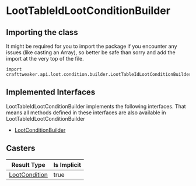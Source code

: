 # LootTableIdLootConditionBuilder

## Importing the class

It might be required for you to import the package if you encounter any issues (like casting an Array), so better be safe than sorry and add the import at the very top of the file.
```zenscript
import crafttweaker.api.loot.condition.builder.LootTableIdLootConditionBuilder;
```


## Implemented Interfaces
LootTableIdLootConditionBuilder implements the following interfaces. That means all methods defined in these interfaces are also available in LootTableIdLootConditionBuilder

- [LootConditionBuilder](/vanilla/api/loot/condition/builder/LootConditionBuilder)

## Casters

|                        Result Type                         | Is Implicit |
|------------------------------------------------------------|-------------|
| [LootCondition](/vanilla/api/loot/condition/LootCondition) | true        |

